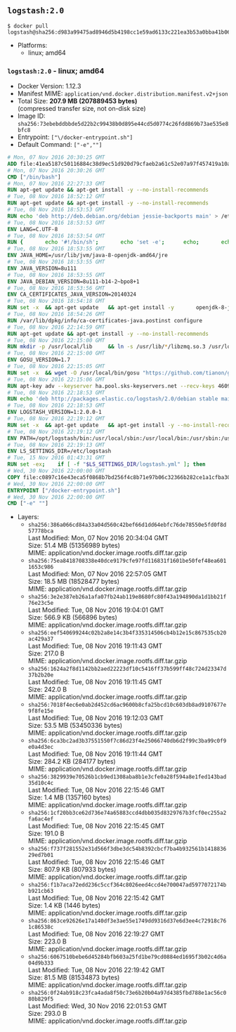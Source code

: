 ## `logstash:2.0`

```console
$ docker pull logstash@sha256:d983a99475ad8946d5b4198cc1e59ad6133c221ea3b53a0bba41b06194a3f6b2
```

-	Platforms:
	-	linux; amd64

### `logstash:2.0` - linux; amd64

-	Docker Version: 1.12.3
-	Manifest MIME: `application/vnd.docker.distribution.manifest.v2+json`
-	Total Size: **207.9 MB (207889453 bytes)**  
	(compressed transfer size, not on-disk size)
-	Image ID: `sha256:73ebebddbbde5d22b2c99438b0d895e44cd5d0774c26fdd869b73ae535e8bfc8`
-	Entrypoint: `["\/docker-entrypoint.sh"]`
-	Default Command: `["-e",""]`

```dockerfile
# Mon, 07 Nov 2016 20:30:25 GMT
ADD file:41ea5187c50116884c38d9ec51d920d79cfaeb2a61c52e07a97f457419a10a4f in / 
# Mon, 07 Nov 2016 20:30:26 GMT
CMD ["/bin/bash"]
# Mon, 07 Nov 2016 22:27:33 GMT
RUN apt-get update && apt-get install -y --no-install-recommends 		ca-certificates 		curl 		wget 	&& rm -rf /var/lib/apt/lists/*
# Tue, 08 Nov 2016 18:52:12 GMT
RUN apt-get update && apt-get install -y --no-install-recommends 		bzip2 		unzip 		xz-utils 	&& rm -rf /var/lib/apt/lists/*
# Tue, 08 Nov 2016 18:53:53 GMT
RUN echo 'deb http://deb.debian.org/debian jessie-backports main' > /etc/apt/sources.list.d/jessie-backports.list
# Tue, 08 Nov 2016 18:53:53 GMT
ENV LANG=C.UTF-8
# Tue, 08 Nov 2016 18:53:54 GMT
RUN { 		echo '#!/bin/sh'; 		echo 'set -e'; 		echo; 		echo 'dirname "$(dirname "$(readlink -f "$(which javac || which java)")")"'; 	} > /usr/local/bin/docker-java-home 	&& chmod +x /usr/local/bin/docker-java-home
# Tue, 08 Nov 2016 18:53:55 GMT
ENV JAVA_HOME=/usr/lib/jvm/java-8-openjdk-amd64/jre
# Tue, 08 Nov 2016 18:53:55 GMT
ENV JAVA_VERSION=8u111
# Tue, 08 Nov 2016 18:53:55 GMT
ENV JAVA_DEBIAN_VERSION=8u111-b14-2~bpo8+1
# Tue, 08 Nov 2016 18:53:56 GMT
ENV CA_CERTIFICATES_JAVA_VERSION=20140324
# Tue, 08 Nov 2016 18:54:18 GMT
RUN set -x 	&& apt-get update 	&& apt-get install -y 		openjdk-8-jre-headless="$JAVA_DEBIAN_VERSION" 		ca-certificates-java="$CA_CERTIFICATES_JAVA_VERSION" 	&& rm -rf /var/lib/apt/lists/* 	&& [ "$JAVA_HOME" = "$(docker-java-home)" ]
# Tue, 08 Nov 2016 18:54:26 GMT
RUN /var/lib/dpkg/info/ca-certificates-java.postinst configure
# Tue, 08 Nov 2016 22:14:59 GMT
RUN apt-get update && apt-get install -y --no-install-recommends 		apt-transport-https 		libzmq3 	&& rm -rf /var/lib/apt/lists/*
# Tue, 08 Nov 2016 22:15:00 GMT
RUN mkdir -p /usr/local/lib 	&& ln -s /usr/lib/*/libzmq.so.3 /usr/local/lib/libzmq.so
# Tue, 08 Nov 2016 22:15:00 GMT
ENV GOSU_VERSION=1.7
# Tue, 08 Nov 2016 22:15:05 GMT
RUN set -x 	&& wget -O /usr/local/bin/gosu "https://github.com/tianon/gosu/releases/download/$GOSU_VERSION/gosu-$(dpkg --print-architecture)" 	&& wget -O /usr/local/bin/gosu.asc "https://github.com/tianon/gosu/releases/download/$GOSU_VERSION/gosu-$(dpkg --print-architecture).asc" 	&& export GNUPGHOME="$(mktemp -d)" 	&& gpg --keyserver ha.pool.sks-keyservers.net --recv-keys B42F6819007F00F88E364FD4036A9C25BF357DD4 	&& gpg --batch --verify /usr/local/bin/gosu.asc /usr/local/bin/gosu 	&& rm -r "$GNUPGHOME" /usr/local/bin/gosu.asc 	&& chmod +x /usr/local/bin/gosu 	&& gosu nobody true
# Tue, 08 Nov 2016 22:15:06 GMT
RUN apt-key adv --keyserver ha.pool.sks-keyservers.net --recv-keys 46095ACC8548582C1A2699A9D27D666CD88E42B4
# Tue, 08 Nov 2016 22:18:53 GMT
RUN echo 'deb http://packages.elastic.co/logstash/2.0/debian stable main' > /etc/apt/sources.list.d/logstash.list
# Tue, 08 Nov 2016 22:18:53 GMT
ENV LOGSTASH_VERSION=1:2.0.0-1
# Tue, 08 Nov 2016 22:19:12 GMT
RUN set -x 	&& apt-get update 	&& apt-get install -y --no-install-recommends logstash=$LOGSTASH_VERSION 	&& rm -rf /var/lib/apt/lists/*
# Tue, 08 Nov 2016 22:19:12 GMT
ENV PATH=/opt/logstash/bin:/usr/local/sbin:/usr/local/bin:/usr/sbin:/usr/bin:/sbin:/bin
# Tue, 08 Nov 2016 22:19:13 GMT
ENV LS_SETTINGS_DIR=/etc/logstash
# Tue, 15 Nov 2016 01:43:31 GMT
RUN set -ex; 	if [ -f "$LS_SETTINGS_DIR/logstash.yml" ]; then 		sed -ri 's!^path\.config:!#&!g' "$LS_SETTINGS_DIR/logstash.yml"; 	fi; 	if [ -f "$LS_SETTINGS_DIR/log4j2.properties" ]; then 		cp "$LS_SETTINGS_DIR/log4j2.properties" "$LS_SETTINGS_DIR/log4j2.properties.dist"; 		truncate --size=0 "$LS_SETTINGS_DIR/log4j2.properties"; 	fi
# Wed, 30 Nov 2016 22:00:00 GMT
COPY file:c0897c16e43eca5f0868b7bd256f4c8b71e97b06c32366b282ce1a1cfba30bf3 in / 
# Wed, 30 Nov 2016 22:00:00 GMT
ENTRYPOINT ["/docker-entrypoint.sh"]
# Wed, 30 Nov 2016 22:00:00 GMT
CMD ["-e" ""]
```

-	Layers:
	-	`sha256:386a066cd84a33a04d560c42bef66d1dd64ebfc76de78550e5fd0f8d57778bca`  
		Last Modified: Mon, 07 Nov 2016 20:34:04 GMT  
		Size: 51.4 MB (51356989 bytes)  
		MIME: application/vnd.docker.image.rootfs.diff.tar.gzip
	-	`sha256:75ea8418708338e40dce9179cfe97fd116831f1601be50fef48ea6011653c986`  
		Last Modified: Mon, 07 Nov 2016 22:57:05 GMT  
		Size: 18.5 MB (18528477 bytes)  
		MIME: application/vnd.docker.image.rootfs.diff.tar.gzip
	-	`sha256:3e2e387eb26a1afa07fb24ab119e8680fc80f43a194890da1d1bb21f76e23c5e`  
		Last Modified: Tue, 08 Nov 2016 19:04:01 GMT  
		Size: 566.9 KB (566896 bytes)  
		MIME: application/vnd.docker.image.rootfs.diff.tar.gzip
	-	`sha256:eef540699244c02b2a8e14c3b4f335314506cb4b12e15c867535cb20ac429a37`  
		Last Modified: Tue, 08 Nov 2016 19:11:43 GMT  
		Size: 217.0 B  
		MIME: application/vnd.docker.image.rootfs.diff.tar.gzip
	-	`sha256:1624a2f8d1142bb2aed22223df10c5416ff37b599ff48c724d23347d37b2b20e`  
		Last Modified: Tue, 08 Nov 2016 19:11:45 GMT  
		Size: 242.0 B  
		MIME: application/vnd.docker.image.rootfs.diff.tar.gzip
	-	`sha256:7018f4ec6e0ab2d452cd6ac9600b8cfa25bcd10c603db8ad9107677e9f8fe15e`  
		Last Modified: Tue, 08 Nov 2016 19:12:03 GMT  
		Size: 53.5 MB (53450336 bytes)  
		MIME: application/vnd.docker.image.rootfs.diff.tar.gzip
	-	`sha256:6ca3bc2ad3b37551550f7c86d23f4e25066740db6d2f99c3ba99c0f9e0a4d3ec`  
		Last Modified: Tue, 08 Nov 2016 19:11:44 GMT  
		Size: 284.2 KB (284177 bytes)  
		MIME: application/vnd.docker.image.rootfs.diff.tar.gzip
	-	`sha256:3829939e70526b1cb9ed1308aba8b1e3cfe0a28f594a8e1fed143bad35d10c4c`  
		Last Modified: Tue, 08 Nov 2016 22:15:46 GMT  
		Size: 1.4 MB (1357160 bytes)  
		MIME: application/vnd.docker.image.rootfs.diff.tar.gzip
	-	`sha256:1cf20bb3ce62d736e74a65883ccd4dbb035d8329767b3fcf0ec255a2fa6ac4ef`  
		Last Modified: Tue, 08 Nov 2016 22:15:45 GMT  
		Size: 191.0 B  
		MIME: application/vnd.docker.image.rootfs.diff.tar.gzip
	-	`sha256:f737f281552e31d566f3dbe3dc54b8392cbcf7ba4b932561b141883629ed7b01`  
		Last Modified: Tue, 08 Nov 2016 22:15:46 GMT  
		Size: 807.9 KB (807933 bytes)  
		MIME: application/vnd.docker.image.rootfs.diff.tar.gzip
	-	`sha256:f1b7aca72edd236c5ccf364c8026eed4ccd4e700047ad5977072174bb921cb63`  
		Last Modified: Tue, 08 Nov 2016 22:15:42 GMT  
		Size: 1.4 KB (1446 bytes)  
		MIME: application/vnd.docker.image.rootfs.diff.tar.gzip
	-	`sha256:863ce92626e17a140df3e3ae55e1749dd9316d37e6d3ee4c72918c761c86538c`  
		Last Modified: Tue, 08 Nov 2016 22:19:27 GMT  
		Size: 223.0 B  
		MIME: application/vnd.docker.image.rootfs.diff.tar.gzip
	-	`sha256:6067510bebe6d45284bfb603a25fd1be79cd0884ed1695f3b02c4d6a04d9b333`  
		Last Modified: Tue, 08 Nov 2016 22:19:42 GMT  
		Size: 81.5 MB (81534873 bytes)  
		MIME: application/vnd.docker.image.rootfs.diff.tar.gzip
	-	`sha256:0f24ab918c23fca4ada8f50c73e6b20b04a97d4385fbd788e1ac56c080b829f5`  
		Last Modified: Wed, 30 Nov 2016 22:01:53 GMT  
		Size: 293.0 B  
		MIME: application/vnd.docker.image.rootfs.diff.tar.gzip
